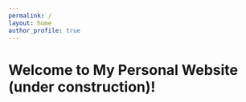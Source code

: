```yaml
---
permalink: /
layout: home
author_profile: true
---
```


Welcome to My Personal Website (under construction)!
=====
